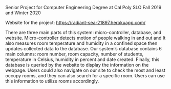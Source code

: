 Senior Project for Computer Engineering Degree at Cal Poly SLO Fall 2019 and Winter 2020 

Website for the project: https://radiant-sea-21897.herokuapp.com/

There are three main parts of this system: micro-controller, database, and website. Micro-controller detects motion of people walking in and out and It also measures room temperature and humidity in a confined space then updates collected data to the database. Our system’s database contains 6 main columns: room number, room capacity, number of students, temperature in Celsius, humidity in percent and date created. Finally, this database is queried by the website to display the information on the webpage. Users could also navigate on our site to check the most and least occupy rooms, and they can also search for a specific room. Users can use this information to utilize rooms accordingly. 
